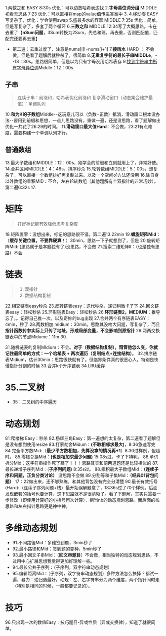 1.两数之和 EASY  8:30s 优化：可以边放哈希表边找
2.**字母易位词分组** MIDDLE 初看无思路 7:23 优化：可以直接将map的value值传进答案中
3.
4.移动零 EASY 写复杂了，优化：学会使用swap
5.盛最多水的容器 MIDDLE 7:35s 优化：简单，但是写复杂了，多套了两个循环
6.**三数之和** MIDDLE 12:34写了大概思路。卡在去重了【**nSum问题**，3Sum转换为2Sum，先总和筛，再去重，否则匹配值，匹配完还要再去重】
+ 第二遍：去重过度了，注意是nums[i]!=nums[i+1]
7.**接雨水** HARD ： 不会做，但是看了题解后就秒杀了，很简单
8.**无重复字符的最长子串MIDDLe**，--18：30s。思路很简单，但是以为只有字母没用哈希表存
9.[找到字符串中所有字母异位词](https://leetcode.cn/problems/find-all-anagrams-in-a-string/)Middle：12：00s


## 子串
> 连续子串：前缀和，哈希表优化前缀和
> 复杂滑动窗口（动态集合维护最值）：单调队列 

10.**和为K的子数组**Middle--这玩意儿可以（负数+正数）抵消，滑动窗口根本没办法--要用到前缀和思想，一点儿思路没有。重做一遍，还是没思路，看了题解做出优化一共花了26:29的时间。
11.**滑动窗口最大值Hard**：不会做，23:21有点难度，需要构建一个单调队列才行。

## 普通数组
13.最大子数组和MIDDLE：12：00s，刚学会的前缀和立刻就用上了，非常好使。
14.合并区间MIDDLE：4：48s，排序秒杀
15.轮转数组MIDDLE：5：00s，想复杂了，可以直接一个数组排好再复制过来。以及一个空间o1方法还没用
16.除自身以外数组的乘积MID：不会，左右轮转数组（其他题解有个双指针的非常巧妙）。第二遍6:32s
17.

# 矩阵
> 打好标记能有效降低思考复杂度

18.矩阵置零：没想出来，标记的思路很不错。第二遍13.22min
19.**螺旋矩阵Mid**：（**缓存关键位置，不要靠硬算**！）30min，思路一下子就想到了，但是
20.旋转矩阵Mid: (思路属于是本题独有了)没思路，不会做
21.搜索二维矩阵II：（也是独有思路）不会

# 链表
> 1. 双指针
> 2. 数据结构复制

22.相交链表easy秒杀
23.反转链表easy：迭代秒杀，递归稍微卡了下
24.回文链表easy：轻松秒杀
25.环形链表Easy：轻松秒杀
26.**环形链表2，MEDIUM**：推导忘了。。记得自己推一次。以及奇妙的bug出现
27.合并两个有序链表EASY：4min，秒了
28.两数相加 midium：30min。思路其没啥大问题，写复杂了，而且**指针函数传参实际上只传了地址，形成局部变量，不会影响到原指针**
29.两两交换链表中的节点Midume：11m
30.

31.随机链表的复制MIdium：不会。**对于（数据结构复制），甭管他怎么变，你就记住最简单的方式：一个哈希表 + 两次遍历（复制结点+连接结构）**。
32.排序链表Midium，估计30min：思路很快就有了。但临界条件真的很恶心人，特别是快慢指针分割的时候
33.合并k个升序链表
34.LRU缓存

# 35.二叉树
- 35：二叉树的中序遍历


# 动态规划
81.爬楼梯 Easy：秒杀
82.杨辉三角Easy：第一遍想的太复杂，第二遍看了题解但是没有想到使用resize
83.打家劫舍Midum：**(不取相邻求最大)**，8:36急速写完
84.完全平方数Mid:（**最少平方数相加，先算没拿的情况再+1**）8:30过样例，但超时。
85.零钱兑换Mid：**(也是相加求最少问题)** 15:08s过，卡了下特判。
86.单词拆分Mid：这字符串操作死了慕了！！！思路其实和前两道题还是比较相似的
87.最长递增子序列Mid：(**子序列问题**) 8:35s过。
88.乘积最大子数组Mid：**（连续子序和问题，正负分类讨论）** 没思路不会做
89.分割等和子集Mid：**（经典01背包问题）** 17：22做出来，还不够熟练，和其他背包没有完全分清楚
90.最长有效括号(Hard):（连续子序列问题+栈）最开始误解题意了，18:36s过了70个样例。后面发现嵌套的括号也要计算，这下思路就不是很清晰了。看了下题解，其实只需要一步修改（即使用计算好的小括号再次计算），相当nb的动态规划思路。而后面的栈思路和左右指针思路更是神中神。


# 多维动态规划
- 91.不同路径Mid：多维签到题，3min秒了
- 92.最小路径和Mid：签到题的变种，5min秒了
- 93.最小回文子串Mid：（**回文串题目**）不会做，相当独特的动态规划思路，不过用中心扩展思想我觉得更加好理解一些。
- 94.最长公共子序列：（子序列，双字符串动态规划）
- 95.编辑距离Mid：（子序列，双字符串动态规划）多种方法怎么抉择？都试一遍，暴力：递归选最好。动规：左、右字符串分为两个维度，两个指针同时走（特别是相同的时候，一般都要记录的）。
# 技巧
96.只出现一次的数值Easy：技巧题目-异或性质（异或交换律），知道了就很简单。

















































































































































































